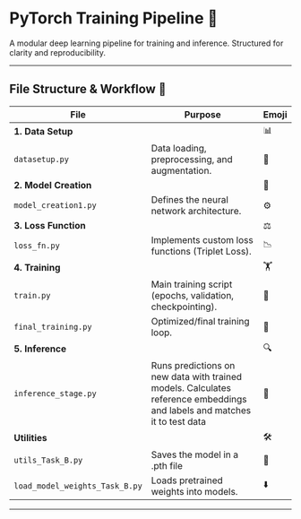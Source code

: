 # PyTorch Training Pipeline 🚀

A modular deep learning pipeline for training and inference. Structured for clarity and reproducibility.

---

## **File Structure & Workflow** 📂

| File | Purpose | Emoji |
|------|---------|-------|
| **1. Data Setup** | | 📊 |
| `datasetup.py` | Data loading, preprocessing, and augmentation. | 🔄 |
| **2. Model Creation** | | 🧠 |
| `model_creation1.py` | Defines the neural network architecture. | ⚙️ |
| **3. Loss Function** | | ⚖️ |
| `loss_fn.py` | Implements custom loss functions (Triplet Loss). | 📉 |
| **4. Training** | | 🏋️ |
| `train.py` | Main training script (epochs, validation, checkpointing). | 🔁 |
| `final_training.py` | Optimized/final training loop. | 🎯 |
| **5. Inference** | | 🔍 |
| `inference_stage.py` | Runs predictions on new data with trained models. Calculates reference embeddings and labels and matches it to test data| 🔮 |
| **Utilities** | | 🛠️ |
| `utils_Task_B.py` | Saves the model in a .pth file | 📝 |
| `load_model_weights_Task_B.py` | Loads pretrained weights into models. | ⬇️ |

---


